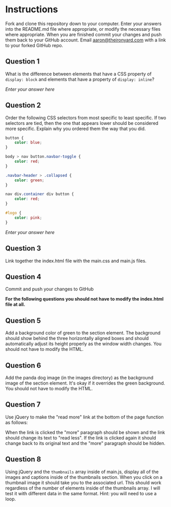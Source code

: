 # Instructions
Fork and clone this repository down to your computer. Enter your answers into the README.md file where appropriate, or modify the necessary files where appropriate. When you are finished commit your changes and push them back to your GitHub account. Email aaron@theironyard.com with a link to your forked GitHub repo.


## Question 1
What is the difference between elements that have a CSS property of `display: block` and elements that have a property of `display: inline`?

*Enter your answer here*


## Question 2
Order the following CSS selectors from most specific to least specific. If two selectors are tied, then the one that appears lower should be considered more specific. Explain why you ordered them the way that you did.

```css
button {
	color: blue;
}

body > nav button.navbar-toggle {
	color: red;
}

.navbar-header > .collapsed {
	color: green;
}

nav div.container div button {
	color: red;
}

#logo {
	color: pink;
}
```

*Enter your answer here*

## Question 3
Link together the index.html file with the main.css and main.js files.

## Question 4
Commit and push your changes to GitHub

**For the following questions you should not have to modify the index.html file at all.**

## Question 5
Add a background color of green to the section element. The background should show behind the three horizontally aligned boxes and should automatically adjust its height properly as the window width changes. You should not have to modify the HTML.

## Question 6
Add the panda dog image (in the images directory) as the background image of the section element. It's okay if it overrides the green background. You should not have to modify the HTML.

## Question 7
Use jQuery to make the "read more" link at the bottom of the page function as follows:

When the link is clicked the "more" paragraph should be shown and the link should change its text to "read less". If the link is clicked again it should change back to its original text and the "more" paragraph should be hidden.

## Question 8
Using jQuery and the `thumbnails` array inside of main.js, display all of the images and captions inside of the thumbnails section. When you click on a thumbnail image it should take you to the associated url. This should work regardless of the number of elements inside of the thumbnails array. I will test it with different data in the same format. Hint: you will need to use a loop.
